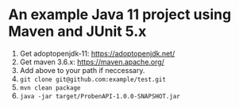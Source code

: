 # An example Java 11 project using Maven and JUnit 5.x

1. Get adoptopenjdk-11: https://adoptopenjdk.net/
2. Get maven 3.6.x: https://maven.apache.org/
3. Add above to your path if neccessary.
4. `git clone git@github.com:example/test.git`
5. `mvn clean package`
6. `java -jar target/ProbenAPI-1.0.0-SNAPSHOT.jar`
